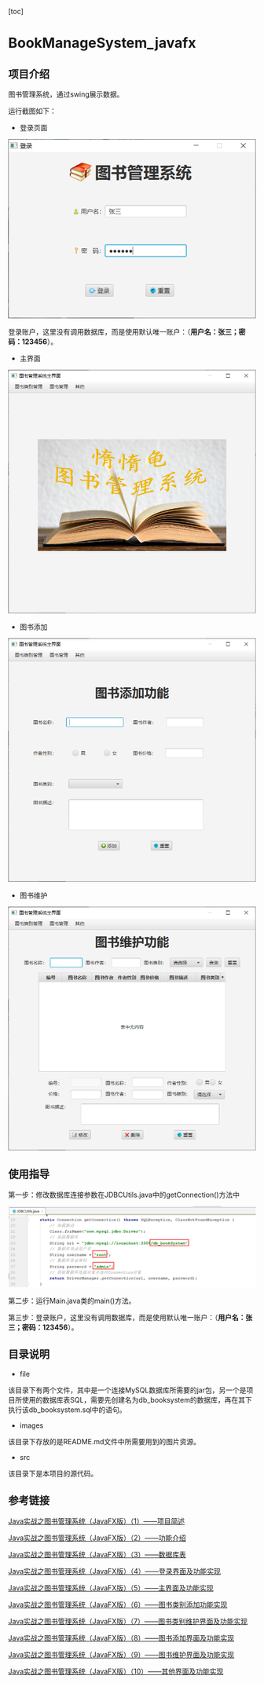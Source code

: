 [toc]

# BookManageSystem_javafx

## 项目介绍

图书管理系统，通过swing展示数据。

运行截图如下：

- 登录页面

![image-20210223194643650](images/image-20210223194643650.png)

登录账户，这里没有调用数据库，而是使用默认唯一账户：（**用户名：张三；密码：123456**）。

- 主界面

![image-20210223194703030](images/image-20210223194703030.png)

- 图书添加

![image-20210223194755295](images/image-20210223194755295.png)

- 图书维护

![image-20210223194806472](images/image-20210223194806472.png)

## 使用指导

第一步：修改数据库连接参数在JDBCUtils.java中的getConnection()方法中

![image-20210223194555888](images/image-20210223194555888.png)

第二步：运行Main.java类的main()方法。

第三步：登录账户，这里没有调用数据库，而是使用默认唯一账户：（**用户名：张三；密码：123456**）。

## 目录说明

- file

该目录下有两个文件，其中是一个连接MySQL数据库所需要的jar包，另一个是项目所使用的数据库表SQL，需要先创建名为db_booksystem的数据库，再在其下执行该db_booksystem.sql中的语句。

- images

该目录下存放的是README.md文件中所需要用到的图片资源。

- src

该目录下是本项目的源代码。

## 参考链接

[Java实战之图书管理系统（JavaFX版）（1）——项目简述](http://mp.weixin.qq.com/s?__biz=MzU4MDc0NDI0NQ==&mid=2247484607&idx=1&sn=b294dbd3a21373c79ed23657039d3529&chksm=fd5361e5ca24e8f37878357cdeee097889b2f8a87229f60b6a5ac8590201c2d201e02b4aa1be&scene=21#wechat_redirect)

[Java实战之图书管理系统（JavaFX版）（2）——功能介绍](http://mp.weixin.qq.com/s?__biz=MzU4MDc0NDI0NQ==&mid=2247484719&idx=1&sn=4d3a007becb6660496b82654cda14e50&chksm=fd536075ca24e963a3f78ebd37e22b75188ef311976f63716f9f22370702f490242a421f3ccd&scene=21#wechat_redirect)

[Java实战之图书管理系统（JavaFX版）（3）——数据库表](http://mp.weixin.qq.com/s?__biz=MzU4MDc0NDI0NQ==&mid=2247484767&idx=1&sn=8c630a6c115ae7b77a30212f635fdb6c&chksm=fd536005ca24e913968b1af843f8cea0d2193a97e81caa7fea77fac70e77ea67cd06e235d439&scene=21#wechat_redirect)

[Java实战之图书管理系统（JavaFX版）（4）——登录界面及功能实现](http://mp.weixin.qq.com/s?__biz=MzU4MDc0NDI0NQ==&mid=2247484768&idx=1&sn=c29a9b4e953fa2f0b55bfd2b9fa4ac5b&chksm=fd53603aca24e92c085a0c970b0677489155fcd7e6b97d324f76f634064328aab97d978138e7&scene=21#wechat_redirect)

[Java实战之图书管理系统（JavaFX版）（5）——主界面及功能实现](http://mp.weixin.qq.com/s?__biz=MzU4MDc0NDI0NQ==&mid=2247484769&idx=1&sn=963ff0276235865c28cf11ea0221a429&chksm=fd53603bca24e92dcac9728fa45acc2dcb4590e2caa78a813c296f26320705b7d2bc94274f59&scene=21#wechat_redirect)

[Java实战之图书管理系统（JavaFX版）（6）——图书类别添加功能实现](http://mp.weixin.qq.com/s?__biz=MzU4MDc0NDI0NQ==&mid=2247484957&idx=1&sn=21097846bc55ca3ad90bdc7dc804ae7a&chksm=fd536347ca24ea51e4a6f934c6bbbfde5325b9395cab6b1cb2c9f3f65e4fbe69605a300024ab&scene=21#wechat_redirect)

[Java实战之图书管理系统（JavaFX版）（7）——图书类别维护界面及功能实现](http://mp.weixin.qq.com/s?__biz=MzU4MDc0NDI0NQ==&mid=2247485038&idx=1&sn=e8f9e30f5846a5aa4d04566d3115f19c&chksm=fd536334ca24ea22bc91bb625ab16f9521d21841a551b8453c3460155e779d2c7c01bb630a42&scene=21#wechat_redirect)

[Java实战之图书管理系统（JavaFX版）（8）——图书添加界面及功能实现](http://mp.weixin.qq.com/s?__biz=MzU4MDc0NDI0NQ==&mid=2247485139&idx=1&sn=513d2ee316cfbaab9062995f98f5995e&chksm=fd536389ca24ea9f038777e15bf292d1b01776c9a7a9db237d1bcc6a4e64e477d8247d95a40a&scene=21#wechat_redirect)

[Java实战之图书管理系统（JavaFX版）（9）——图书维护界面及功能实现](http://mp.weixin.qq.com/s?__biz=MzU4MDc0NDI0NQ==&mid=2247485210&idx=1&sn=8c993c8f709646b7d71c814d2b3e141f&chksm=fd536240ca24eb56fbf62c0465a7fc50c783a3be3f4fe0f5709d5b9c0597cd9624917b5dbe86&scene=21#wechat_redirect)

[Java实战之图书管理系统（JavaFX版）（10）——其他界面及功能实现](http://mp.weixin.qq.com/s?__biz=MzU4MDc0NDI0NQ==&mid=2247485212&idx=1&sn=486377521e22b83c128473a7cc437e58&chksm=fd536246ca24eb50aef2de333545428f122304649d4b39527ce3237f0bcb28830e5a1ddc62cc&scene=21#wechat_redirect)
